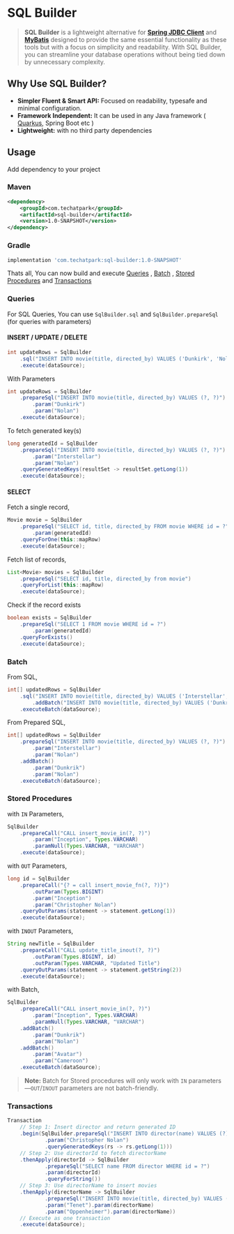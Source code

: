 # SQL Builder

> **SQL Builder** is a lightweight alternative for **[Spring JDBC Client](https://www.baeldung.com/spring-6-jdbcclient-api)** and **[MyBatis](https://mybatis.org/mybatis-3/)** designed to provide the same essential functionality as these tools but with a focus on simplicity and readability. With SQL Builder, you can streamline your database operations without being tied down by unnecessary complexity.

## Why Use SQL Builder?

- **Simpler Fluent & Smart API:** Focused on readability, typesafe and minimal configuration.
- **Framework Independent:** It can be used in any Java framework ( [Quarkus](https://github.com/quarkusio/quarkus/discussions/38740), Spring Boot etc )
- **Lightweight:** with no third party dependencies

## Usage

Add dependency to your project

### Maven
```xml
<dependency>
    <groupId>com.techatpark</groupId>
    <artifactId>sql-builder</artifactId>
    <version>1.0-SNAPSHOT</version>
</dependency>
```
### Gradle
```groovy
implementation 'com.techatpark:sql-builder:1.0-SNAPSHOT'
```

Thats all, You can now build and execute [Queries](#queries) , [Batch](#batch) , [Stored Procedures](#stored-procedures) and [Transactions](#transactions)

### Queries

For SQL Queries, You can use `SqlBuilder.sql` and `SqlBuilder.prepareSql` (for queries with parameters)

#### INSERT / UPDATE / DELETE

```java
int updateRows = SqlBuilder
    .sql("INSERT INTO movie(title, directed_by) VALUES ('Dunkirk', 'Nolan')")
    .execute(dataSource);
```

With Parameters

```java
int updateRows = SqlBuilder
    .prepareSql("INSERT INTO movie(title, directed_by) VALUES (?, ?)")
        .param("Dunkirk")
        .param("Nolan")
    .execute(dataSource);
```

To fetch generated key(s)
```java
long generatedId = SqlBuilder
    .prepareSql("INSERT INTO movie(title, directed_by) VALUES (?, ?)")
        .param("Interstellar")
        .param("Nolan")
    .queryGeneratedKeys(resultSet -> resultSet.getLong(1))
    .execute(dataSource);
```

#### SELECT
Fetch a single record,

```java
Movie movie = SqlBuilder
    .prepareSql("SELECT id, title, directed_by FROM movie WHERE id = ?")
        .param(generatedId)
    .queryForOne(this::mapRow)
    .execute(dataSource);
```
Fetch list of records,
```java
List<Movie> movies = SqlBuilder
    .prepareSql("SELECT id, title, directed_by from movie")
    .queryForList(this::mapRow)
    .execute(dataSource);
```

Check if the record exists
```java
boolean exists = SqlBuilder
    .prepareSql("SELECT 1 FROM movie WHERE id = ?")
        .param(generatedId)
    .queryForExists()
    .execute(dataSource);
```

### Batch

From SQL,

```java
int[] updatedRows = SqlBuilder
    .sql("INSERT INTO movie(title, directed_by) VALUES ('Interstellar', 'Nolan')")
        .addBatch("INSERT INTO movie(title, directed_by) VALUES ('Dunkrik', 'Nolan'),('Inception', 'Nolan')")
    .executeBatch(dataSource);
```

From Prepared SQL,

```java
int[] updatedRows = SqlBuilder
    .prepareSql("INSERT INTO movie(title, directed_by) VALUES (?, ?)")
        .param("Interstellar")
        .param("Nolan")
    .addBatch()
        .param("Dunkrik")
        .param("Nolan")
    .executeBatch(dataSource);
```

### Stored Procedures

with `IN` Parameters,

```java
SqlBuilder
    .prepareCall("CALL insert_movie_in(?, ?)")
        .param("Inception", Types.VARCHAR)
        .paramNull(Types.VARCHAR, "VARCHAR")
    .execute(dataSource);
```

with `OUT` Parameters,

```java
long id = SqlBuilder
    .prepareCall("{? = call insert_movie_fn(?, ?)}")
        .outParam(Types.BIGINT)
        .param("Inception")
        .param("Christopher Nolan")
    .queryOutParams(statement -> statement.getLong(1))
    .execute(dataSource);
```

with `INOUT` Parameters,

```java
String newTitle = SqlBuilder
    .prepareCall("CALL update_title_inout(?, ?)")
        .outParam(Types.BIGINT, id)
        .outParam(Types.VARCHAR, "Updated Title")
    .queryOutParams(statement -> statement.getString(2))
    .execute(dataSource);
```

with Batch,

```java
SqlBuilder
    .prepareCall("CALL insert_movie_in(?, ?)")
        .param("Inception", Types.VARCHAR)
        .paramNull(Types.VARCHAR, "VARCHAR")
    .addBatch()
        .param("Dunkrik")
        .param("Nolan")
    .addBatch()
        .param("Avatar")
        .param("Cameroon")
    .executeBatch(dataSource);
```

> **Note:** Batch for Stored procedures will only work with `IN` parameters—`OUT`/`INOUT` parameters are not batch-friendly.

### Transactions

```java
Transaction
    // Step 1: Insert director and return generated ID
    .begin(SqlBuilder.prepareSql("INSERT INTO director(name) VALUES (?)")
            .param("Christopher Nolan")
            .queryGeneratedKeys(rs -> rs.getLong(1)))
    // Step 2: Use directorId to fetch directorName
    .thenApply(directorId -> SqlBuilder
            .prepareSql("SELECT name FROM director WHERE id = ?")
            .param(directorId)
            .queryForString())
    // Step 3: Use directorName to insert movies
    .thenApply(directorName -> SqlBuilder
            .prepareSql("INSERT INTO movie(title, directed_by) VALUES (?, ?), (?, ?)")
            .param("Tenet").param(directorName)
            .param("Oppenheimer").param(directorName))
    // Execute as one transaction
    .execute(dataSource);
```